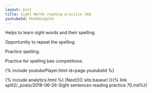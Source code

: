 ```yaml
---
layout: post
title: Sight Words reading practice 160
youtubeId: MxhDbLGqxtA
---
```

 
 
Helps to learn sight words and their spelling.

Opportunitiy to repeat the spelling. 

Practice spelling. 
 
Practice for spelling bee competitions. 
 
{% include youtubePlayer.html id=page.youtubeId %}
 
 
{% include analytics.html %} 
[Next]({{ site.baseurl }}{% link  split2/_posts/2018-06-26-Sight sentences reading practice 70.md%})
 
